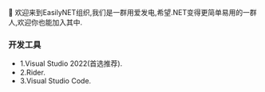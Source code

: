 🎉 欢迎来到EasilyNET组织,我们是一群用爱发电,希望.NET变得更简单易用的一群人,欢迎你也能加入其中.

### 开发工具

 - 1.Visual Studio 2022(首选推荐).
 - 2.Rider.
 - 3.Visual Studio Code.
